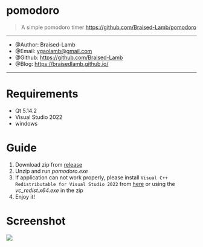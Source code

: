 # pomodoro

> A simple pomodoro timer
> https://github.com/Braised-Lamb/pomodoro

---
- @Author: Braised-Lamb
- @Email: ygaolamb@gmail.com
- @Github: https://github.com/Braised-Lamb
- @Blog: https://braisedlamb.github.io/
---

# Requirements
- Qt 5.14.2
- Visual Studio 2022
- windows

# Guide
1. Download zip from [release](https://github.com/Braised-Lamb/pomodoro/releases/tag/v1.0)
2. Unzip and run *pomodoro.exe*
3. If application can not work properly, please install `Visual C++ Redistributable for Visual Studio 2022` from [here](https://aka.ms/vs/17/release/vc_redist.x64.exe) or using the *vc_redist.x64.exe* in the zip
4. Enjoy it!

# Screenshot
![](https://cdn.jsdelivr.net/gh/Braised-Lamb/picbed/202308011810466.png)